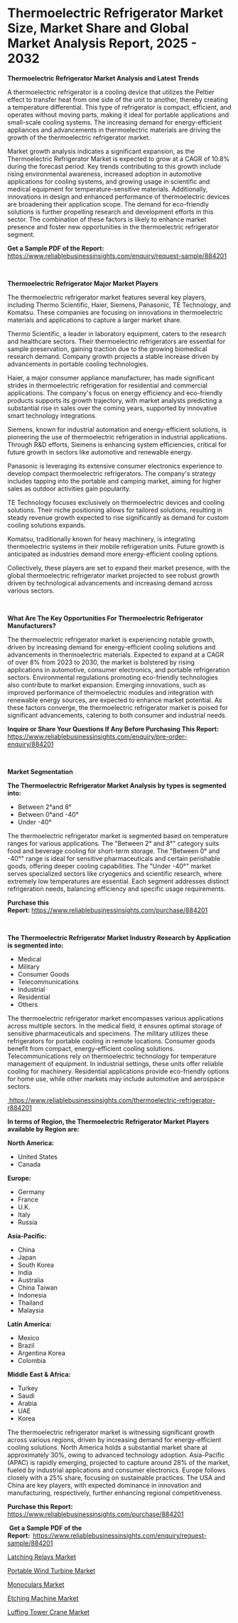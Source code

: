 <p><h1>Thermoelectric Refrigerator Market Size, Market Share and Global Market Analysis Report, 2025 - 2032</h1></p><p><strong>Thermoelectric Refrigerator Market Analysis and Latest Trends</strong></p>
<p><p>A thermoelectric refrigerator is a cooling device that utilizes the Peltier effect to transfer heat from one side of the unit to another, thereby creating a temperature differential. This type of refrigerator is compact, efficient, and operates without moving parts, making it ideal for portable applications and small-scale cooling systems. The increasing demand for energy-efficient appliances and advancements in thermoelectric materials are driving the growth of the thermoelectric refrigerator market.</p><p>Market growth analysis indicates a significant expansion, as the Thermoelectric Refrigerator Market is expected to grow at a CAGR of 10.8% during the forecast period. Key trends contributing to this growth include rising environmental awareness, increased adoption in automotive applications for cooling systems, and growing usage in scientific and medical equipment for temperature-sensitive materials. Additionally, innovations in design and enhanced performance of thermoelectric devices are broadening their application scope. The demand for eco-friendly solutions is further propelling research and development efforts in this sector. The combination of these factors is likely to enhance market presence and foster new opportunities in the thermoelectric refrigerator segment.</p></p>
<p><strong>Get a Sample PDF of the Report:&nbsp;</strong> <a href="https://www.reliablebusinessinsights.com/enquiry/request-sample/884201?utm_campaign=1847&utm_medium=2&utm_source=Github&utm_content=ia&utm_term=08042025&utm_id=thermoelectric-refrigerator">https://www.reliablebusinessinsights.com/enquiry/request-sample/884201</a></p>
<p>&nbsp;</p>
<p><strong>Thermoelectric Refrigerator Major Market Players</strong></p>
<p><p>The thermoelectric refrigerator market features several key players, including Thermo Scientific, Haier, Siemens, Panasonic, TE Technology, and Komatsu. These companies are focusing on innovations in thermoelectric materials and applications to capture a larger market share.</p><p>Thermo Scientific, a leader in laboratory equipment, caters to the research and healthcare sectors. Their thermoelectric refrigerators are essential for sample preservation, gaining traction due to the growing biomedical research demand. Company growth projects a stable increase driven by advancements in portable cooling technologies.</p><p>Haier, a major consumer appliance manufacturer, has made significant strides in thermoelectric refrigeration for residential and commercial applications. The company's focus on energy efficiency and eco-friendly products supports its growth trajectory, with market analysts predicting a substantial rise in sales over the coming years, supported by innovative smart technology integrations.</p><p>Siemens, known for industrial automation and energy-efficient solutions, is pioneering the use of thermoelectric refrigeration in industrial applications. Through R&D efforts, Siemens is enhancing system efficiencies, critical for future growth in sectors like automotive and renewable energy.</p><p>Panasonic is leveraging its extensive consumer electronics experience to develop compact thermoelectric refrigerators. The company's strategy includes tapping into the portable and camping market, aiming for higher sales as outdoor activities gain popularity.</p><p>TE Technology focuses exclusively on thermoelectric devices and cooling solutions. Their niche positioning allows for tailored solutions, resulting in steady revenue growth expected to rise significantly as demand for custom cooling solutions expands.</p><p>Komatsu, traditionally known for heavy machinery, is integrating thermoelectric systems in their mobile refrigeration units. Future growth is anticipated as industries demand more energy-efficient cooling options.</p><p>Collectively, these players are set to expand their market presence, with the global thermoelectric refrigerator market projected to see robust growth driven by technological advancements and increasing demand across various sectors.</p></p>
<p>&nbsp;</p>
<p><strong>What Are The Key Opportunities For Thermoelectric Refrigerator Manufacturers?</strong></p>
<p><p>The thermoelectric refrigerator market is experiencing notable growth, driven by increasing demand for energy-efficient cooling solutions and advancements in thermoelectric materials. Expected to expand at a CAGR of over 8% from 2023 to 2030, the market is bolstered by rising applications in automotive, consumer electronics, and portable refrigeration sectors. Environmental regulations promoting eco-friendly technologies also contribute to market expansion. Emerging innovations, such as improved performance of thermoelectric modules and integration with renewable energy sources, are expected to enhance market potential. As these factors converge, the thermoelectric refrigerator market is poised for significant advancements, catering to both consumer and industrial needs.</p></p>
<p><strong>Inquire or Share Your Questions If Any Before Purchasing This Report:</strong> <a href="https://www.reliablebusinessinsights.com/enquiry/pre-order-enquiry/884201?utm_campaign=1847&utm_medium=2&utm_source=Github&utm_content=ia&utm_term=08042025&utm_id=thermoelectric-refrigerator">https://www.reliablebusinessinsights.com/enquiry/pre-order-enquiry/884201</a></p>
<p>&nbsp;</p>
<p><strong>Market Segmentation</strong></p>
<p><strong>The Thermoelectric Refrigerator Market Analysis by types is segmented into:</strong></p>
<p><ul><li>Between 2°and 8°</li><li>Between 0°and -40°</li><li>Under -40°</li></ul></p>
<p><p>The thermoelectric refrigerator market is segmented based on temperature ranges for various applications. The "Between 2° and 8°" category suits food and beverage cooling for short-term storage. The "Between 0° and -40°" range is ideal for sensitive pharmaceuticals and certain perishable goods, offering deeper cooling capabilities. The "Under -40°" market serves specialized sectors like cryogenics and scientific research, where extremely low temperatures are essential. Each segment addresses distinct refrigeration needs, balancing efficiency and specific usage requirements.</p></p>
<p><strong>Purchase this Report:&nbsp;</strong><a href="https://www.reliablebusinessinsights.com/purchase/884201?utm_campaign=1847&utm_medium=2&utm_source=Github&utm_content=ia&utm_term=08042025&utm_id=thermoelectric-refrigerator">https://www.reliablebusinessinsights.com/purchase/884201</a></p>
<p>&nbsp;</p>
<p><strong>The Thermoelectric Refrigerator Market Industry Research by Application is segmented into:</strong></p>
<p><ul><li>Medical</li><li>Military</li><li>Consumer Goods</li><li>Telecommunications</li><li>Industrial</li><li>Residential</li><li>Others</li></ul></p>
<p><p>The thermoelectric refrigerator market encompasses various applications across multiple sectors. In the medical field, it ensures optimal storage of sensitive pharmaceuticals and specimens. The military utilizes these refrigerators for portable cooling in remote locations. Consumer goods benefit from compact, energy-efficient cooling solutions. Telecommunications rely on thermoelectric technology for temperature management of equipment. In industrial settings, these units offer reliable cooling for machinery. Residential applications provide eco-friendly options for home use, while other markets may include automotive and aerospace sectors.</p></p>
<p><a href="https://www.reliablebusinessinsights.com/thermoelectric-refrigerator-r884201?utm_campaign=1847&utm_medium=2&utm_source=Github&utm_content=ia&utm_term=08042025&utm_id=thermoelectric-refrigerator">&nbsp;https://www.reliablebusinessinsights.com/thermoelectric-refrigerator-r884201</a></p>
<p><strong>In terms of Region, the Thermoelectric Refrigerator Market Players available by Region are:</strong></p>
<p>
    <p> <strong> North America: </strong>
        <ul>
            <li>United States</li>
            <li>Canada</li>
        </ul>
        </p> 
    <p> <strong> Europe: </strong>
        <ul>
            <li>Germany</li>
            <li>France</li>
            <li>U.K.</li>
            <li>Italy</li>
            <li>Russia</li>
        </ul>
        </p> 
    <p> <strong> Asia-Pacific: </strong>
        <ul>
            <li>China</li>
            <li>Japan</li>
            <li>South Korea</li>
            <li>India</li>
            <li>Australia</li>
            <li>China Taiwan</li>
            <li>Indonesia</li>
            <li>Thailand</li>
            <li>Malaysia</li>
        </ul>
        </p> 
    <p> <strong> Latin America: </strong>
        <ul>
            <li>Mexico</li>
            <li>Brazil</li>
            <li>Argentina Korea</li>
            <li>Colombia</li>
        </ul>
        </p> 
    <p> <strong> Middle East & Africa: </strong>
        <ul>
            <li>Turkey</li>
            <li>Saudi</li>
            <li>Arabia</li>
            <li>UAE</li>
            <li>Korea</li>
        </ul>
    </p>
    </p>
<p><p>The thermoelectric refrigerator market is witnessing significant growth across various regions, driven by increasing demand for energy-efficient cooling solutions. North America holds a substantial market share at approximately 30%, owing to advanced technology adoption. Asia-Pacific (APAC) is rapidly emerging, projected to capture around 28% of the market, fueled by industrial applications and consumer electronics. Europe follows closely with a 25% share, focusing on sustainable practices. The USA and China are key players, with expected dominance in innovation and manufacturing, respectively, further enhancing regional competitiveness.</p></p>
<p><strong>Purchase this Report: </strong><a href="https://www.reliablebusinessinsights.com/purchase/884201?utm_campaign=1847&utm_medium=2&utm_source=Github&utm_content=ia&utm_term=08042025&utm_id=thermoelectric-refrigerator">https://www.reliablebusinessinsights.com/purchase/884201</a></p>
<p>&nbsp;<strong>Get a Sample PDF of the Report:&nbsp;&nbsp;</strong><a href="https://www.reliablebusinessinsights.com/enquiry/request-sample/884201?utm_campaign=1847&utm_medium=2&utm_source=Github&utm_content=ia&utm_term=08042025&utm_id=thermoelectric-refrigerator">https://www.reliablebusinessinsights.com/enquiry/request-sample/884201</a></p>
<p><strong></strong></p>
<p><p><a href="https://github.com/fungkychiman/Market-Research-Report-List-1/blob/main/latching-relays-market.md?utm_campaign=1847&utm_medium=2&utm_source=Github&utm_content=ia&utm_term=08042025&utm_id=thermoelectric-refrigerator">Latching Relays Market</a></p><p><a href="https://github.com/edriceakeime/Market-Research-Report-List-1/blob/main/portable-wind-turbine-market.md?utm_campaign=1847&utm_medium=2&utm_source=Github&utm_content=ia&utm_term=08042025&utm_id=thermoelectric-refrigerator">Portable Wind Turbine Market</a></p><p><a href="https://github.com/kitsossadien/Market-Research-Report-List-1/blob/main/monoculars-market.md?utm_campaign=1847&utm_medium=2&utm_source=Github&utm_content=ia&utm_term=08042025&utm_id=thermoelectric-refrigerator">Monoculars Market</a></p><p><a href="https://github.com/olesjaquah/Market-Research-Report-List-1/blob/main/etching-machine-market.md?utm_campaign=1847&utm_medium=2&utm_source=Github&utm_content=ia&utm_term=08042025&utm_id=thermoelectric-refrigerator">Etching Machine Market</a></p><p><a href="https://github.com/seppelharjap/Market-Research-Report-List-1/blob/main/luffing-tower-crane-market.md?utm_campaign=1847&utm_medium=2&utm_source=Github&utm_content=ia&utm_term=08042025&utm_id=thermoelectric-refrigerator">Luffing Tower Crane Market</a></p></p>